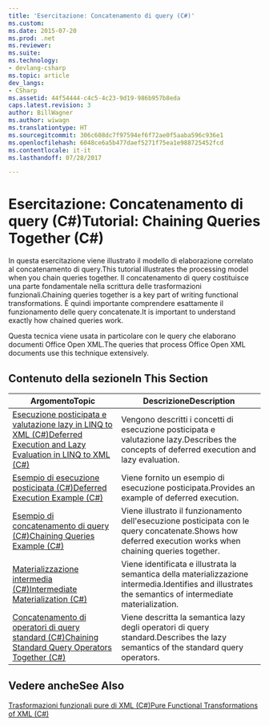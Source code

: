 ```yaml
---
title: 'Esercitazione: Concatenamento di query (C#)'
ms.custom: 
ms.date: 2015-07-20
ms.prod: .net
ms.reviewer: 
ms.suite: 
ms.technology:
- devlang-csharp
ms.topic: article
dev_langs:
- CSharp
ms.assetid: 44f54444-c4c5-4c23-9d19-986b957b8eda
caps.latest.revision: 3
author: BillWagner
ms.author: wiwagn
ms.translationtype: HT
ms.sourcegitcommit: 306c608dc7f97594ef6f72ae0f5aaba596c936e1
ms.openlocfilehash: 6048ce6a5b477daef5271f75ea1e988725452fcd
ms.contentlocale: it-it
ms.lasthandoff: 07/28/2017

---
```

# <a name="tutorial-chaining-queries-together-c"></a><span data-ttu-id="c5642-102">Esercitazione: Concatenamento di query (C#)</span><span class="sxs-lookup"><span data-stu-id="c5642-102">Tutorial: Chaining Queries Together (C#)</span></span>
<span data-ttu-id="c5642-103">In questa esercitazione viene illustrato il modello di elaborazione correlato al concatenamento di query.</span><span class="sxs-lookup"><span data-stu-id="c5642-103">This tutorial illustrates the processing model when you chain queries together.</span></span> <span data-ttu-id="c5642-104">Il concatenamento di query costituisce una parte fondamentale nella scrittura delle trasformazioni funzionali.</span><span class="sxs-lookup"><span data-stu-id="c5642-104">Chaining queries together is a key part of writing functional transformations.</span></span> <span data-ttu-id="c5642-105">È quindi importante comprendere esattamente il funzionamento delle query concatenate.</span><span class="sxs-lookup"><span data-stu-id="c5642-105">It is important to understand exactly how chained queries work.</span></span>  
  
 <span data-ttu-id="c5642-106">Questa tecnica viene usata in particolare con le query che elaborano documenti Office Open XML.</span><span class="sxs-lookup"><span data-stu-id="c5642-106">The queries that process Office Open XML documents use this technique extensively.</span></span>  
  
## <a name="in-this-section"></a><span data-ttu-id="c5642-107">Contenuto della sezione</span><span class="sxs-lookup"><span data-stu-id="c5642-107">In This Section</span></span>  
  
|<span data-ttu-id="c5642-108">Argomento</span><span class="sxs-lookup"><span data-stu-id="c5642-108">Topic</span></span>|<span data-ttu-id="c5642-109">Descrizione</span><span class="sxs-lookup"><span data-stu-id="c5642-109">Description</span></span>|  
|-----------|-----------------|  
|[<span data-ttu-id="c5642-110">Esecuzione posticipata e valutazione lazy in LINQ to XML (C#)</span><span class="sxs-lookup"><span data-stu-id="c5642-110">Deferred Execution and Lazy Evaluation in LINQ to XML (C#)</span></span>](../../../../csharp/programming-guide/concepts/linq/deferred-execution-and-lazy-evaluation-in-linq-to-xml.md)|<span data-ttu-id="c5642-111">Vengono descritti i concetti di esecuzione posticipata e valutazione lazy.</span><span class="sxs-lookup"><span data-stu-id="c5642-111">Describes the concepts of deferred execution and lazy evaluation.</span></span>|  
|[<span data-ttu-id="c5642-112">Esempio di esecuzione posticipata (C#)</span><span class="sxs-lookup"><span data-stu-id="c5642-112">Deferred Execution Example (C#)</span></span>](../../../../csharp/programming-guide/concepts/linq/deferred-execution-example.md)|<span data-ttu-id="c5642-113">Viene fornito un esempio di esecuzione posticipata.</span><span class="sxs-lookup"><span data-stu-id="c5642-113">Provides an example of deferred execution.</span></span>|  
|[<span data-ttu-id="c5642-114">Esempio di concatenamento di query (C#)</span><span class="sxs-lookup"><span data-stu-id="c5642-114">Chaining Queries Example (C#)</span></span>](../../../../csharp/programming-guide/concepts/linq/chaining-queries-example.md)|<span data-ttu-id="c5642-115">Viene illustrato il funzionamento dell'esecuzione posticipata con le query concatenate.</span><span class="sxs-lookup"><span data-stu-id="c5642-115">Shows how deferred execution works when chaining queries together.</span></span>|  
|[<span data-ttu-id="c5642-116">Materializzazione intermedia (C#)</span><span class="sxs-lookup"><span data-stu-id="c5642-116">Intermediate Materialization (C#)</span></span>](../../../../csharp/programming-guide/concepts/linq/intermediate-materialization.md)|<span data-ttu-id="c5642-117">Viene identificata e illustrata la semantica della materializzazione intermedia.</span><span class="sxs-lookup"><span data-stu-id="c5642-117">Identifies and illustrates the semantics of intermediate materialization.</span></span>|  
|[<span data-ttu-id="c5642-118">Concatenamento di operatori di query standard (C#)</span><span class="sxs-lookup"><span data-stu-id="c5642-118">Chaining Standard Query Operators Together (C#)</span></span>](../../../../csharp/programming-guide/concepts/linq/chaining-standard-query-operators-together.md)|<span data-ttu-id="c5642-119">Viene descritta la semantica lazy degli operatori di query standard.</span><span class="sxs-lookup"><span data-stu-id="c5642-119">Describes the lazy semantics of the standard query operators.</span></span>|  
  
## <a name="see-also"></a><span data-ttu-id="c5642-120">Vedere anche</span><span class="sxs-lookup"><span data-stu-id="c5642-120">See Also</span></span>  
 [<span data-ttu-id="c5642-121">Trasformazioni funzionali pure di XML (C#)</span><span class="sxs-lookup"><span data-stu-id="c5642-121">Pure Functional Transformations of XML (C#)</span></span>](../../../../csharp/programming-guide/concepts/linq/pure-functional-transformations-of-xml.md)

